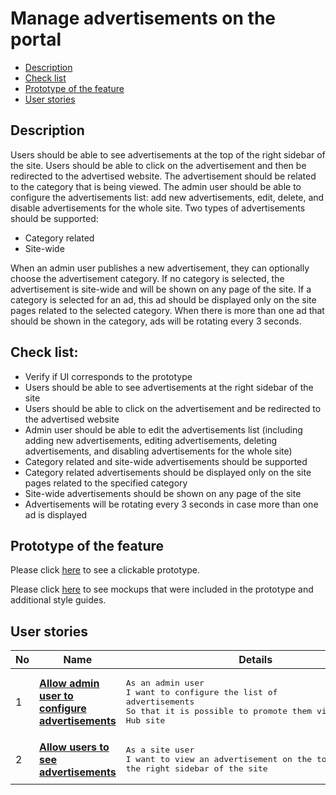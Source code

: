 # Manage advertisements on the portal

- [Description](#description)
- [Check list](#check-list)
- [Prototype of the feature](#prototype-of-the-feature)
- [User stories](#user-stories)

## Description

Users should be able to see advertisements at the top of the right sidebar of the site. Users should be able to click on the advertisement and then be redirected to the advertised website. The advertisement should be related to the category that is being viewed.
The admin user should be able to configure the advertisements list: add new advertisements, edit, delete, and disable advertisements for the whole site. Two types of advertisements should be supported:
  - Category related
  - Site-wide

When an admin user publishes a new advertisement, they can optionally choose the advertisement category. If no category is selected, the advertisement is site-wide and will be shown on any page of the site. If a category is selected for an ad, this ad should be displayed only on the site pages related to the selected category.
When there is more than one ad that should be shown in the category, ads will be rotating every 3 seconds.

## Check list:

  - Verify if UI corresponds to the prototype
  - Users should be able to see advertisements at the right sidebar of the site
  - Users should be able to click on the advertisement and be redirected to the advertised website
  - Admin user should be able to edit the advertisements list (including adding new advertisements, editing advertisements, deleting advertisements, and disabling advertisements for the whole site)
  - Category related and site-wide advertisements should be supported
  - Category related advertisements should be displayed only on the site pages related to the specified category
  - Site-wide advertisements should be shown on any page of the site
  - Advertisements will be rotating every 3 seconds in case more than one ad is displayed

## Prototype of the feature

Please click [here](https://www.figma.com/proto/egXgh8BYD7Xaa0JeMNhv9R/Manage-Ads?node-id=0%3A1075&viewport=-2341%2C634%2C0.1026575043797493&scaling=min-zoom) to see a clickable prototype.

Please click [here](https://www.figma.com/file/egXgh8BYD7Xaa0JeMNhv9R/Manage-Ads?node-id=0%3A1073) to see mockups that were included in the prototype and additional style guides.

## User stories

No           |      Name     |   Details
------------ | ------------- | -------------
1 |[**Allow admin user to configure advertisements**](/products/sports_hub_portal/web_application_features/manage_ads/user_stories/configure_ads)|<pre>As an admin user<br>I want to configure the list of advertisements<br>So that it is possible to promote them via the Sports Hub site</pre>
2 |[**Allow users to see advertisements**](/products/sports_hub_portal/web_application_features/manage_ads/user_stories/view_ads)|<pre>As a site user<br>I want to view an advertisement on the top of the right sidebar of the site</pre>
